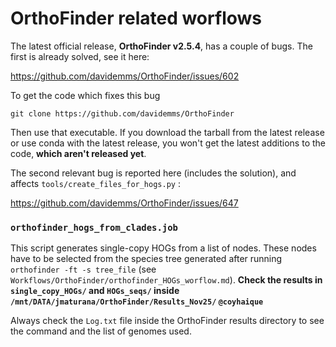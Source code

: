 # OrthoFinder related worflows

The latest official release, **OrthoFinder v2.5.4**, has a couple of bugs. The first is already solved, see it here:

<https://github.com/davidemms/OrthoFinder/issues/602>

To get the code which fixes this bug

```
git clone https://github.com/davidemms/OrthoFinder
```

Then use that executable. If you download the tarball from the latest release or use conda with the latest release, you won't get the latest additions to the code, **which aren't released yet**.


The second relevant bug is reported here (includes the solution), and affects `tools/create_files_for_hogs.py` :

<https://github.com/davidemms/OrthoFinder/issues/647>

### `orthofinder_hogs_from_clades.job`

This script generates single-copy HOGs from a list of nodes. These nodes
have to be selected from the species tree generated after running `orthofinder -ft -s tree_file` (see `Workflows/OrthoFinder/orthofinder_HOGs_worflow.md`).
**Check the results in `single_copy_HOGs/` and `HOGs_seqs/` inside `/mnt/DATA/jmaturana/OrthoFinder/Results_Nov25/` `@coyhaique`**

Always check the `Log.txt` file inside the OrthoFinder results directory to see the command and the list of genomes used.
